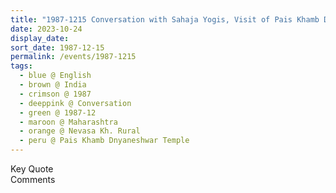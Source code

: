 ```yaml
---
title: "1987-1215 Conversation with Sahaja Yogis, Visit of Pais Khamb Dnyaneshwar Temple, GWX9 + 8C3, Nevasa Kh. Rural, Maharashtra, India"
date: 2023-10-24
display_date: 
sort_date: 1987-12-15
permalink: /events/1987-1215
tags:
  - blue @ English
  - brown @ India
  - crimson @ 1987
  - deeppink @ Conversation
  - green @ 1987-12
  - maroon @ Maharashtra
  - orange @ Nevasa Kh. Rural
  - peru @ Pais Khamb Dnyaneshwar Temple
---
```


<wave-list>
  <list-title color="green" width="75">Key Quote</list-title>
  <list-item color="BlanchedAlmond"  width="200"></list-item>
  <list-item color="Lavender"></list-item>
  <list-item color="BlanchedAlmond"></list-item>
</wave-list>

<br>

<wave-list>
  <list-title color="green" width="75">Comments</list-title>
  <list-item color="BlanchedAlmond"  width="200"></list-item>
  <list-item color="Lavender"></list-item>
  <list-item color="BlanchedAlmond"></list-item>
</wave-list>